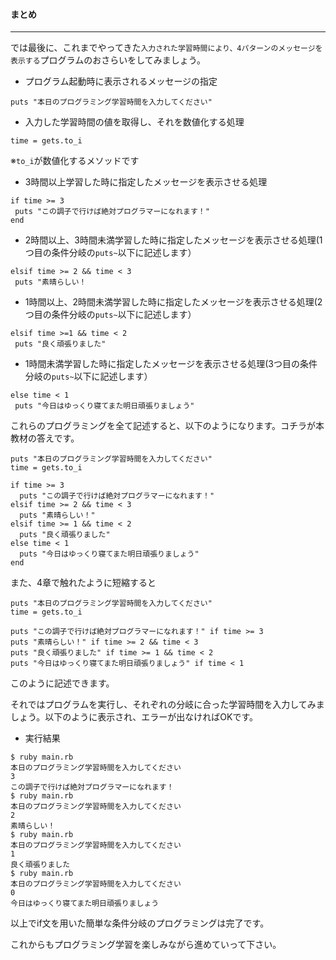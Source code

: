 #### まとめ
****
では最後に、これまでやってきた`入力された学習時間により、4パターンのメッセージを表示する`プログラムのおさらいをしてみましょう。

- プログラム起動時に表示されるメッセージの指定
```
puts "本日のプログラミング学習時間を入力してください"
```

- 入力した学習時間の値を取得し、それを数値化する処理
```
time = gets.to_i
```
※`to_i`が数値化するメソッドです

- 3時間以上学習した時に指定したメッセージを表示させる処理

```
if time >= 3
 puts "この調子で行けば絶対プログラマーになれます！"
end
```

- 2時間以上、3時間未満学習した時に指定したメッセージを表示させる処理(1つ目の条件分岐の`puts~`以下に記述します）

```
elsif time >= 2 && time < 3
 puts "素晴らしい！
```

- 1時間以上、2時間未満学習した時に指定したメッセージを表示させる処理(2つ目の条件分岐の`puts~`以下に記述します）
```
elsif time >=1 && time < 2
 puts "良く頑張りました"
```

- 1時間未満学習した時に指定したメッセージを表示させる処理(3つ目の条件分岐の`puts~`以下に記述します）
```
else time < 1
 puts "今日はゆっくり寝てまた明日頑張りましょう"
```

これらのプログラミングを全て記述すると、以下のようになります。コチラが本教材の答えです。

```
puts "本日のプログラミング学習時間を入力してください"
time = gets.to_i

if time >= 3
  puts "この調子で行けば絶対プログラマーになれます！"
elsif time >= 2 && time < 3
  puts "素晴らしい！"
elsif time >= 1 && time < 2
  puts "良く頑張りました"
else time < 1
  puts "今日はゆっくり寝てまた明日頑張りましょう"
end
```

また、4章で触れたように短縮すると
```
puts "本日のプログラミング学習時間を入力してください"
time = gets.to_i

puts "この調子で行けば絶対プログラマーになれます！" if time >= 3
puts "素晴らしい！" if time >= 2 && time < 3
puts "良く頑張りました" if time >= 1 && time < 2
puts "今日はゆっくり寝てまた明日頑張りましょう" if time < 1
```

このように記述できます。

それではプログラムを実行し、それぞれの分岐に合った学習時間を入力してみましょう。以下のように表示され、エラーが出なければOKです。

- 実行結果

```
$ ruby main.rb
本日のプログラミング学習時間を入力してください
3
この調子で行けば絶対プログラマーになれます！
$ ruby main.rb
本日のプログラミング学習時間を入力してください
2
素晴らしい！
$ ruby main.rb
本日のプログラミング学習時間を入力してください
1
良く頑張りました
$ ruby main.rb
本日のプログラミング学習時間を入力してください
0
今日はゆっくり寝てまた明日頑張りましょう
```

以上でif文を用いた簡単な条件分岐のプログラミングは完了です。

これからもプログラミング学習を楽しみながら進めていって下さい。
